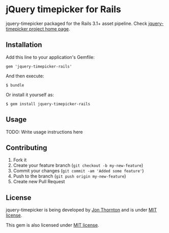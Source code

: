 # jQuery timepicker for Rails

jquery-timepicker packaged for the Rails 3.1+ asset pipeline.
Check [jquery-timepicker project home page](http://github.com/jonthornton/jquery-timepicker).

## Installation

Add this line to your application's Gemfile:

    gem 'jquery-timepicker-rails'

And then execute:

    $ bundle

Or install it yourself as:

    $ gem install jquery-timepicker-rails

## Usage

TODO: Write usage instructions here

## Contributing

1. Fork it
2. Create your feature branch (`git checkout -b my-new-feature`)
3. Commit your changes (`git commit -am 'Added some feature'`)
4. Push to the branch (`git push origin my-new-feature`)
5. Create new Pull Request

## License

jquery-timepicker is being developed by [Jon Thornton](http://jonthornton.com/) and is under [MIT license](http://en.wikipedia.org/wiki/MIT_License).

This gem is also licensed under [MIT license](https://raw.github.com/tkrotoff/jquery-timepicker-rails/master/LICENSE).
